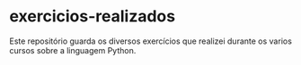 # exercicios-realizados
Este repositório guarda os diversos exercícios que realizei durante os varios cursos sobre a linguagem Python.

